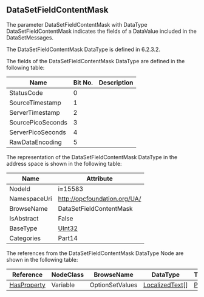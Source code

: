 <!-- datatype -->
## DataSetFieldContentMask
The parameter DataSetFieldContentMask with DataType DataSetFieldContentMask indicates the fields of a DataValue included in the DataSetMessages. 

The DataSetFieldContentMask DataType is defined in 6.2.3.2.  
<!-- end of description -->
The fields of the DataSetFieldContentMask DataType are defined in the following table:  

|Name|Bit No.| Description|
|---|---|---|
|StatusCode|0||
|SourceTimestamp|1||
|ServerTimestamp|2||
|SourcePicoSeconds|3||
|ServerPicoSeconds|4||
|RawDataEncoding|5||

The representation of the DataSetFieldContentMask DataType in the address space is shown in the following table:  

|Name|Attribute|
|---|---|
|NodeId|i=15583|
|NamespaceUri|http://opcfoundation.org/UA/|
|BrowseName|DataSetFieldContentMask|
|IsAbstract|False|
|BaseType|[UInt32](../../../Part3/DataTypes/UInt32/readme.md)|
|Categories|Part14|

The references from the DataSetFieldContentMask DataType Node are shown in the following table:  

|Reference|NodeClass|BrowseName|DataType|TypeDefinition|ModellingRule|
|---|---|---|---|---|---|
|[HasProperty](../../../Part3/ReferenceTypes/HasProperty/readme.md)|Variable|OptionSetValues|[LocalizedText](../../../Part3/DataTypes/LocalizedText/readme.md)[]|[PropertyType](../../Part5/VariableTypes/PropertyType/readme.md)|[Mandatory](../../Objects/Mandatory/readme.md)|

